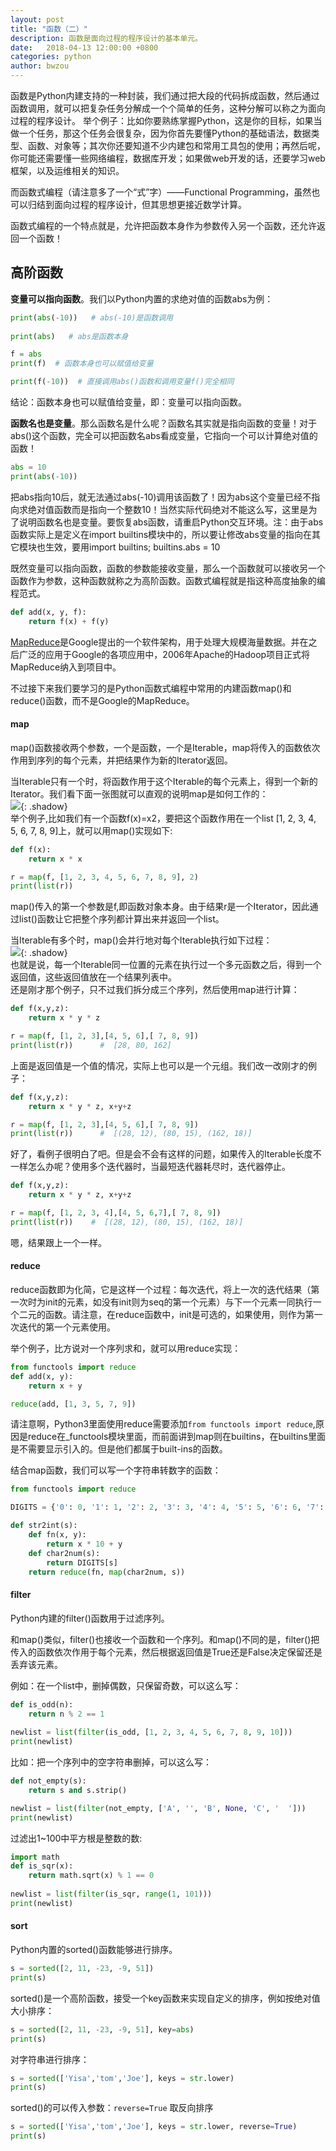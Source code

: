 ```yaml
---
layout: post
title: "函数（二）"
description: 函数是面向过程的程序设计的基本单元。
date:   2018-04-13 12:00:00 +0800
categories: python
author: bwzou
---
```

函数是Python内建支持的一种封装，我们通过把大段的代码拆成函数，然后通过函数调用，就可以把复杂任务分解成一个个简单的任务，这种分解可以称之为面向过程的程序设计。
举个例子：比如你要熟练掌握Python，这是你的目标，如果当做一个任务，那这个任务会很复杂，因为你首先要懂Python的基础语法，数据类型、函数、对象等；其次你还要知道不少内建包和常用工具包的使用；再然后呢，你可能还需要懂一些网络编程，数据库开发；如果做web开发的话，还要学习web框架，以及运维相关的知识。

而函数式编程（请注意多了一个“式”字）——Functional Programming，虽然也可以归结到面向过程的程序设计，但其思想更接近数学计算。

函数式编程的一个特点就是，允许把函数本身作为参数传入另一个函数，还允许返回一个函数！

## 高阶函数
**变量可以指向函数**。我们以Python内置的求绝对值的函数abs为例：
```python
print(abs(-10))   # abs(-10)是函数调用
 
print(abs)   # abs是函数本身

f = abs
print(f)  # 函数本身也可以赋值给变量

print(f(-10))  # 直接调用abs()函数和调用变量f()完全相同
```
结论：函数本身也可以赋值给变量，即：变量可以指向函数。

**函数名也是变量**。那么函数名是什么呢？函数名其实就是指向函数的变量！对于abs()这个函数，完全可以把函数名abs看成变量，它指向一个可以计算绝对值的函数！
```python
abs = 10
print(abs(-10))
```
把abs指向10后，就无法通过abs(-10)调用该函数了！因为abs这个变量已经不指向求绝对值函数而是指向一个整数10！当然实际代码绝对不能这么写，这里是为了说明函数名也是变量。要恢复abs函数，请重启Python交互环境。注：由于abs函数实际上是定义在import builtins模块中的，所以要让修改abs变量的指向在其它模块也生效，要用import builtins; builtins.abs = 10

既然变量可以指向函数，函数的参数能接收变量，那么一个函数就可以接收另一个函数作为参数，这种函数就称之为高阶函数。函数式编程就是指这种高度抽象的编程范式。
```python
def add(x, y, f):
    return f(x) + f(y)
```

[MapReduce](https://zh.wikipedia.org/zh-hans/MapReduce)是Google提出的一个软件架构，用于处理大规模海量数据。并在之后广泛的应用于Google的各项应用中，2006年Apache的Hadoop项目正式将MapReduce纳入到项目中。

不过接下来我们要学习的是Python函数式编程中常用的内建函数map()和reduce()函数，而不是Google的MapReduce。

#### map
map()函数接收两个参数，一个是函数，一个是Iterable，map将传入的函数依次作用到序列的每个元素，并把结果作为新的Iterator返回。

当Iterable只有一个时，将函数作用于这个Iterable的每个元素上，得到一个新的Iterator。我们看下面一张图就可以直观的说明map是如何工作的：<br>
![]({{site.baseurl}}/images/20180413_map_single_seq.png){: .shadow} <br>
举个例子,比如我们有一个函数f(x)=x2，要把这个函数作用在一个list [1, 2, 3, 4, 5, 6, 7, 8, 9]上，就可以用map()实现如下:
```python
def f(x):
    return x * x

r = map(f, [1, 2, 3, 4, 5, 6, 7, 8, 9], 2)
print(list(r))
```
map()传入的第一个参数是f,即函数对象本身。由于结果r是一个Iterator，因此通过list()函数让它把整个序列都计算出来并返回一个list。

当Iterable有多个时，map()会并行地对每个Iterable执行如下过程：<br>
![]({{site.baseurl}}/images/20180413_map_multi_seq.png){: .shadow} <br>
也就是说，每一个Iterable同一位置的元素在执行过一个多元函数之后，得到一个返回值，这些返回值放在一个结果列表中。<br>
还是刚才那个例子，只不过我们拆分成三个序列，然后使用map进行计算：
```python
def f(x,y,z):
    return x * y * z

r = map(f, [1, 2, 3],[4, 5, 6],[ 7, 8, 9])
print(list(r))      #  [28, 80, 162]
```
上面是返回值是一个值的情况，实际上也可以是一个元组。我们改一改刚才的例子：
```python
def f(x,y,z):
    return x * y * z, x+y+z

r = map(f, [1, 2, 3],[4, 5, 6],[ 7, 8, 9])
print(list(r))      #  [(28, 12), (80, 15), (162, 18)]
```
好了，看例子很明白了吧。但是会不会有这样的问题，如果传入的Iterable长度不一样怎么办呢？使用多个迭代器时，当最短迭代器耗尽时，迭代器停止。
```python
def f(x,y,z):
    return x * y * z, x+y+z

r = map(f, [1, 2, 3, 4],[4, 5, 6,7],[ 7, 8, 9])
print(list(r))    #  [(28, 12), (80, 15), (162, 18)]
```
嗯，结果跟上一个一样。

#### reduce
reduce函数即为化简，它是这样一个过程：每次迭代，将上一次的迭代结果（第一次时为init的元素，如没有init则为seq的第一个元素）与下一个元素一同执行一个二元的函数。请注意，在reduce函数中，init是可选的，如果使用，则作为第一次迭代的第一个元素使用。

举个例子，比方说对一个序列求和，就可以用reduce实现：
```python
from functools import reduce
def add(x, y):
    return x + y

reduce(add, [1, 3, 5, 7, 9])
```
请注意啊，Python3里面使用reduce需要添加``from functools import reduce``,原因是reduce在_functools模块里面，而前面讲到map则在builtins，在builtins里面是不需要显示引入的。但是他们都属于built-ins的函数。

结合map函数，我们可以写一个字符串转数字的函数：
```python
from functools import reduce

DIGITS = {'0': 0, '1': 1, '2': 2, '3': 3, '4': 4, '5': 5, '6': 6, '7': 7, '8': 8, '9': 9}

def str2int(s):
    def fn(x, y):
        return x * 10 + y
    def char2num(s):
        return DIGITS[s]
    return reduce(fn, map(char2num, s))
```
#### filter
Python内建的filter()函数用于过滤序列。

和map()类似，filter()也接收一个函数和一个序列。和map()不同的是，filter()把传入的函数依次作用于每个元素，然后根据返回值是True还是False决定保留还是丢弃该元素。

例如：在一个list中，删掉偶数，只保留奇数，可以这么写：
```python
def is_odd(n):
    return n % 2 == 1
 
newlist = list(filter(is_odd, [1, 2, 3, 4, 5, 6, 7, 8, 9, 10]))
print(newlist)
```
比如：把一个序列中的空字符串删掉，可以这么写：
```python
def not_empty(s):
    return s and s.strip()

newlist = list(filter(not_empty, ['A', '', 'B', None, 'C', '  ']))
print(newlist)
```
过滤出1~100中平方根是整数的数:
```python
import math
def is_sqr(x):
    return math.sqrt(x) % 1 == 0
 
newlist = list(filter(is_sqr, range(1, 101)))
print(newlist)
```

#### sort
Python内置的sorted()函数能够进行排序。
```python
s = sorted([2, 11, -23, -9, 51])
print(s)
```
sorted()是一个高阶函数，接受一个key函数来实现自定义的排序，例如按绝对值大小排序：
```python
s = sorted([2, 11, -23, -9, 51], key=abs)
print(s)
```
对字符串进行排序：
```python
s = sorted(['Yisa','tom','Joe'], keys = str.lower)
print(s)
```
sorted()的可以传入参数：`reverse=True` 取反向排序
```python
s = sorted(['Yisa','tom','Joe'], keys = str.lower, reverse=True)
print(s)
```

<style>.shadow{
    box-shadow: 2px 2px 5px #aaa;
    border-radius: 0;
    margin-top: 1em;
    margin-bottom: 1em;
}</style>